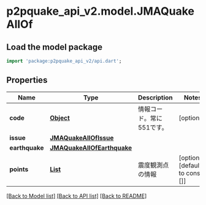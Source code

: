 # p2pquake_api_v2.model.JMAQuakeAllOf

## Load the model package
```dart
import 'package:p2pquake_api_v2/api.dart';
```

## Properties
Name | Type | Description | Notes
------------ | ------------- | ------------- | -------------
**code** | [**Object**](.md) | 情報コード。常に551です。 | [optional] 
**issue** | [**JMAQuakeAllOfIssue**](JMAQuakeAllOfIssue.md) |  | 
**earthquake** | [**JMAQuakeAllOfEarthquake**](JMAQuakeAllOfEarthquake.md) |  | 
**points** | [**List<JMAQuakeAllOfPoints>**](JMAQuakeAllOfPoints.md) | 震度観測点の情報 | [optional] [default to const []]

[[Back to Model list]](../README.md#documentation-for-models) [[Back to API list]](../README.md#documentation-for-api-endpoints) [[Back to README]](../README.md)


